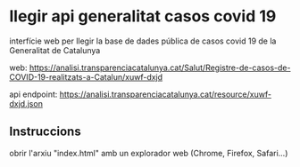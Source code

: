 # llegir api generalitat casos covid 19

interfície web per llegir la base de dades pública de casos covid 19 de la Generalitat de Catalunya

web:
https://analisi.transparenciacatalunya.cat/Salut/Registre-de-casos-de-COVID-19-realitzats-a-Catalun/xuwf-dxjd

api endpoint:
https://analisi.transparenciacatalunya.cat/resource/xuwf-dxjd.json

## Instruccions

obrir l'arxiu "index.html" amb un explorador web (Chrome, Firefox, Safari...)
